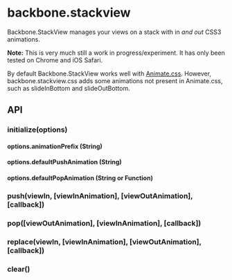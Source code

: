 backbone.stackview
==================

Backbone.StackView manages your views on a stack with in *and out* CSS3 animations.

**Note:** This is very much still a work in progress/experiment. It has only
been tested on Chrome and iOS Safari.

By default Backbone.StackView works well with [Animate.css](https://daneden.me/animate/ "Animate.css").
However, backbone.stackview.css adds some animations not present in Animate.css, such as
slideInBottom and slideOutBottom.

## API

### initialize(options)
#### options.animationPrefix (String)
#### options.defaultPushAnimation (String)
#### options.defaultPopAnimation (String or Function)
### push(viewIn, [viewInAnimation], [viewOutAnimation], [callback])
### pop([viewOutAnimation], [viewInAnimation], [callback])
### replace(viewIn, [viewInAnimation], [viewOutAnimation], [callback])
### clear()
